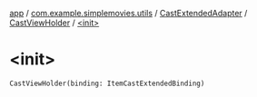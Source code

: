 [app](../../../index.md) / [com.example.simplemovies.utils](../../index.md) / [CastExtendedAdapter](../index.md) / [CastViewHolder](index.md) / [&lt;init&gt;](./-init-.md)

# &lt;init&gt;

`CastViewHolder(binding: ItemCastExtendedBinding)`